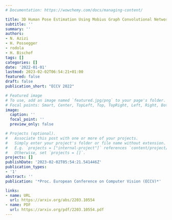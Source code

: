 ```yaml
---
# Documentation: https://wowchemy.com/docs/managing-content/

title: 3D Human Pose Estimation Using Mobius Graph Convolutional Networks
subtitle: ''
summary: ''
authors:
- N. Azizi
- H. Possegger
- rodola
- H. Bischof
tags: []
categories: []
date: '2022-01-01'
lastmod: 2023-02-02T06:54:21+01:00
featured: false
draft: false
publication_short: "ECCV 2022"

# Featured image
# To use, add an image named `featured.jpg/png` to your page's folder.
# Focal points: Smart, Center, TopLeft, Top, TopRight, Left, Right, BottomLeft, Bottom, BottomRight.
image:
  caption: ''
  focal_point: ''
  preview_only: false

# Projects (optional).
#   Associate this post with one or more of your projects.
#   Simply enter your project's folder or file name without extension.
#   E.g. `projects = ["internal-project"]` references `content/project/deep-learning/index.md`.
#   Otherwise, set `projects = []`.
projects: []
publishDate: '2023-02-02T05:54:21.541446Z'
publication_types:
- '1'
abstract: ''
publication: '*Proc. European Conference on Computer Vision (ECCV)*'

links:
- name: URL
  url: https://arxiv.org/abs/2203.10554
- name: PDF
  url: https://arxiv.org/pdf/2203.10554.pdf
---
```

